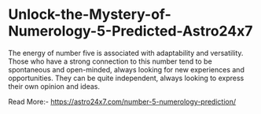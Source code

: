 # Unlock-the-Mystery-of-Numerology-5-Predicted-Astro24x7
The energy of number five is associated with adaptability and versatility. Those who have a strong connection to this number tend to be spontaneous and open-minded, always looking for new experiences and opportunities. They can be quite independent, always looking to express their own opinion and ideas.

Read More:- https://astro24x7.com/number-5-numerology-prediction/
